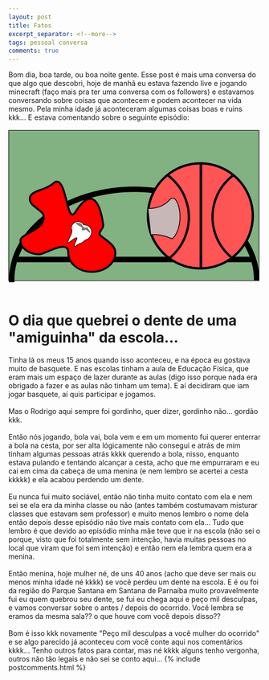 ```yaml
---
layout: post
title: Fatos
excerpt_separator: <!--more-->
tags: pessoal conversa
comments: true
---
```

Bom dia, boa tarde, ou boa noite gente. Esse post é mais uma conversa do que algo que descobri, hoje de manhã eu estava fazendo live e jogando minecraft <!--more-->(faço mais pra ter uma conversa com os followers) e estavamos conversando sobre coisas que acontecem e podem acontecer na vida mesmo. Pela minha idade já aconteceram algumas coisas boas e ruins kkk... E estava comentando sobre o seguinte episódio:<br><br>
<img src="/assets/images/fato1sobremim.png" class="post_img" alt="Desenho do tema: uma bola de basquete, um dente e sangue"><br><br>
<h1>O dia que quebrei o dente de uma "amiguinha" da escola...</h1>
Tinha lá os meus 15 anos quando isso aconteceu, e na época eu gostava muito de basquete. E nas escolas tinham a aula de Educação Física, que eram mais um espaço de lazer durante as aulas (digo isso porque nada era obrigado a fazer e as aulas não tinham um tema). E aí decidiram que iam jogar basquete, aí quis participar e jogamos.<br><br>
Mas o Rodrigo aqui sempre foi gordinho, quer dizer, gordinho não... gordão kkk.<br><br>
Então nós jogando, bola vai, bola vem e em um momento fui querer enterrar a bola na cesta, por ser alta lógicamente não consegui e atrás de mim tinham algumas pessoas atrás kkkk querendo a bola, nisso, enquanto estava pulando e tentando alcançar a cesta, acho que me empurraram e eu cai em cima da cabeça de uma menina (e nem lembro se acertei a cesta kkkkk) e ela acabou perdendo um dente.<br><br>
Eu nunca fui muito sociável, então não tinha muito contato com ela e nem sei se ela era da minha classe ou não (antes também costumavam misturar classes que estavam sem professor) e muito menos lembro o nome dela então depois desse episódio não tive mais contato com ela... Tudo que lembro é que devido ao episódio minha mãe teve que ir na escola (não sei o porque, visto que foi totalmente sem intenção, havia muitas pessoas no local que viram que foi sem intenção) e então nem ela lembra quem era a menina.<br><br>
Então menina, hoje mulher né, de uns 40 anos (acho que deve ser mais ou menos minha idade né kkkk) se você perdeu um dente na escola. E é ou foi da região do Parque Santana em Santana de Parnaíba muito provavelmente fui eu quem quebrou seu dente, se fui eu chega aqui e peço mil desculpas, e vamos conversar sobre o antes / depois do ocorrido. Você lembra se eramos da mesma sala?? o que houve com você depois disso??<br><br>
Bom é isso kkk novamente "Peço mil desculpas a você mulher do ocorrido" e se algo parecido já aconteceu com você conte aqui nos comentários kkkk... Tenho outros fatos para contar, mas né kkkk alguns tenho vergonha, outros não tão legais e não sei se conto aqui...
{% include postcomments.html %}